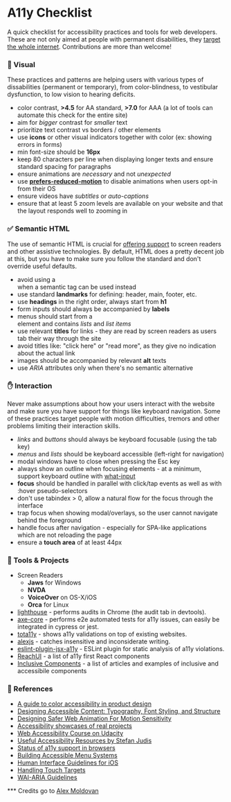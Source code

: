 # A11y Checklist 
A quick checklist for accessibility practices and tools for web developers. These are not only aimed at people with permanent disabilities, they [target the whole internet](https://thewholeinternet.com/). Contributions are more than welcome!

### 👀 Visual 
These practices and patterns are helping users with various types of dissabilities (permanent or temporary), from color-blindness, to vestibular dysfunction, to low vision to hearing deficits.

* color contrast, **>4.5** for AA standard, **>7.0** for AAA (a lot of tools can automate this check for the entire site)
* aim for _bigger_ contrast for _smaller_ text
* prioritize text contrast vs borders / other elements
* use **icons** or other visual indicators together with color (ex: showing errors in forms)
* min font-size should be **16px**
* keep 80 characters per line when displaying longer texts and ensure standard spacing for paragraphs
* ensure animations are _necessary_ and not _unexpected_
* use [**prefers-reduced-motion**](https://developer.mozilla.org/en-US/docs/Web/CSS/@media/prefers-reduced-motion) to disable animations when users opt-in from their OS
* ensure videos have _subtitles_ or _auto-captions_
* ensure that at least 5 zoom levels are available on your website and that the layout responds well to zooming in

### ✅ Semantic HTML 
The use of semantic HTML is crucial for [offering support](http://wicg.github.io/aom/explainer.html) to screen readers and other assistive technologies. By default, HTML does a pretty decent job at this, but you have to make sure you follow the standard and don't override useful defaults.

* avoid using a <div> when a semantic tag can be used instead
* use standard **landmarks** for defining: header, main, footer, etc.
* use **headings** in the right order, always start from **h1**
* form inputs should always be accompanied by **labels**
* menus should start from a **<nav>** element and contains _lists_ and _list items_
* use relevant **titles** for links - they are read by screen readers as users tab their way through the site
* avoid titles like: "click here" or "read more", as they give no indication about the actual link
* images should be accompanied by relevant **alt** texts
* use _ARIA_ attributes only when there's no semantic alternative

### ✋ Interaction
Never make assumptions about how your users interact with the website and make sure you have support for things like keyboard navigation. Some of these practices target people with motion difficulties, tremors and other problems limiting their interaction skills.

* _links_ and _buttons_ should always be keyboard focusable (using the tab key)
* _menus_ and _lists_ should be keyboard accessible (left-right for navigation)
* modal windows have to close when pressing the Esc key
* always show an outline when focusing elements - at a minimum, support keyboard outline with [what-input](https://github.com/ten1seven/what-input)
* **focus** should be handled in parallel with click/tap events as well as with :hover pseudo-selectors
* don't use tabindex > 0, allow a natural flow for the focus through the interface
* trap focus when showing modal/overlays, so the user cannot navigate behind the foreground
* handle focus after navigation - especially for SPA-like applications which are not reloading the page
* ensure a **touch area** of at least 44px

### 🔨 Tools & Projects
* Screen Readers
  * **Jaws** for Windows
  * **NVDA**
  * **VoiceOver** on OS-X/iOS
  * **Orca** for Linux
* [lighthouse](https://developers.google.com/web/tools/lighthouse/) - performs audits in Chrome (the audit tab in devtools).
* [axe-core](https://github.com/dequelabs/axe-core) - performs e2e automated tests for a11y issues, can easily be integrated in cypress or jest.
* [tota11y](https://khan.github.io/tota11y/) - shows a11y validations on top of existing websites.
* [alexjs](https://alexjs.com/) - catches insensitive and inconsiderate writing.
* [eslint-plugin-jsx-a11y](https://github.com/evcohen/eslint-plugin-jsx-a11y) - ESLint plugin for static analysis of a11y violations.
* [ReachUI](https://ui.reach.tech/) - a list of a11y first React components
* [Inclusive Components](https://inclusive-components.design/) - a list of articles and examples of inclusive and accessibile components

### 📝 References 
* [A guide to color accessibility in product design](https://www.invisionapp.com/inside-design/color-accessibility-product-design/)
* [Designing Accessible Content: Typography, Font Styling, and Structure](https://webdesign.tutsplus.com/articles/designing-accessible-content-typography-font-styling-and-structure--cms-31934)
* [Designing Safer Web Animation For Motion Sensitivity
](https://alistapart.com/article/designing-safer-web-animation-for-motion-sensitivity/)
* [Accessibility showcases of real projects](https://a11ywins.tumblr.com/)
* [Web Accessibility Course on Udacity](https://eu.udacity.com/course/web-accessibility--ud891)
* [Useful Accessibility Resources by Stefan Judis](https://www.stefanjudis.com/useful-accessibility-resources/)
* [Status of a11y support in browsers](https://www.html5accessibility.com/)
* [Building Accessible Menu Systems](https://www.smashingmagazine.com/2017/11/building-accessible-menu-systems/)
* [Human Interface Guidelines for iOS](https://developer.apple.com/design/human-interface-guidelines/ios/visual-design/adaptivity-and-layout/)
* [Handling Touch Targets](https://a11yproject.com/posts/large-touch-targets/)
* [WAI-ARIA Guidelines](https://www.w3.org/WAI/standards-guidelines/aria/)

*** Credits go to [Alex Moldovan](https://github.com/alexnm/a11y-checklist)
